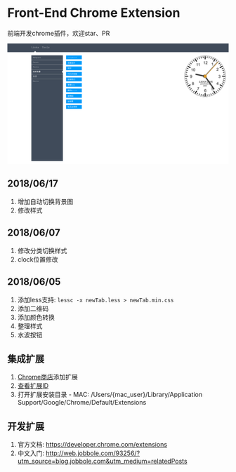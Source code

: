 # Front-End Chrome Extension

前端开发chrome插件，欢迎star、PR

![效果图](newTab/img/result.png)

## 2018/06/17
  1. 增加自动切换背景图
  2. 修改样式

## 2018/06/07
  1. 修改分类切换样式
  2. clock位置修改

## 2018/06/05
  1. 添加less支持: `lessc -x newTab.less > newTab.min.css`
  2. 添加二维码
  3. 添加颜色转换
  4. 整理样式
  5. 水波按钮

## 集成扩展
  1. [Chrome商店](https://chrome.google.com/webstore/category/extensions?hl=zh-CN)添加扩展
  2. [查看扩展ID](chrome://extensions)
  3. 打开扩展安装目录
    - MAC: /Users/{mac_user}/Library/Application Support/Google/Chrome/Default/Extensions

## 开发扩展
  1. 官方文档: https://developer.chrome.com/extensions
  2. 中文入门: http://web.jobbole.com/93256/?utm_source=blog.jobbole.com&utm_medium=relatedPosts